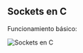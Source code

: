 ## Sockets en C
Funcionamiento básico:

![Sockets en C](https://s20.postimg.org/4e1pv5bil/socket_c.png)